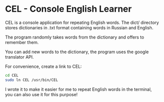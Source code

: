  # CEL - Console English Learner
 CEL is a console application for repeating English words. The dict/ directory stores dictionaries in .txt format containing words in Russian and English. 

The program randomly takes words from the dictionary and offers to remember them.

You can add new words to the dictionary, the program uses the google translator API.



For convenience, create a link to CEL:


```bash
cd CEL
sudo ln CEL /usr/bin/CEL
```
I wrote it to make it easier for me to repeat English words in the terminal, you can also use it for this purpose!
